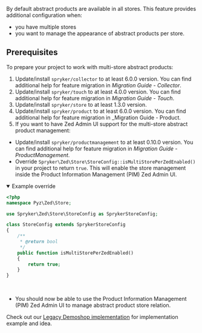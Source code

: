 By default abstract products are available in all stores. This feature provides additional configuration when:

* you have multiple stores
* you want to manage the appearance of abstract products per store.

## Prerequisites
To prepare your project to work with multi-store abstract products:

1. Update/install `spryker/collector` to at least 6.0.0 version. You can find additional help for feature migration in _Migration Guide - Collector_<!-- link (https://documentation.spryker.com/module_migration_guides/mg-collector.htm)-->.
2. Update/install `spryker/touch` to at least 4.0.0 version. You can find additional help for feature migration in _Migration Guide - Touch_. <!--link(https://documentation.spryker.com/module_migration_guides/mg-touch.htm).-->
3. Update/install `spryker/store` to at least 1.3.0 version.
4. Update/install `spryker/product` to at least 6.0.0 version. You can find additional help for feature migration in _Migration Guide - Product. <!--(https://documentation.spryker.com/module_migration_guides/mg-product.htm)-->
5. If you want to have Zed Admin UI support for the multi-store abstract product management:
* Update/install `spryker/productmanagement` to at least 0.10.0 version. You can find additional help for feature migration in _Migration Guide - ProductManagement_. <!--link https://documentation.spryker.com/module_migration_guides/mg-product-management.htm)-->
* Override `Spryker\Zed\Store\StoreConfig::isMultiStorePerZedEnabled()` in your project to return `true`. This will enable the store management inside the Product Information Management (PIM) Zed Admin UI.

<details open>
    <summary>Example override</summary>
    
    
```php
<?php
namespace Pyz\Zed\Store;

use Spryker\Zed\Store\StoreConfig as SprykerStoreConfig;

class StoreConfig extends SprykerStoreConfig
{
    /**
     * @return bool
     */
    public function isMultiStorePerZedEnabled()
    {
        return true;
    }
}
```

<br>
</details>

* You should now be able to use the Product Information Management (PIM) Zed Admin UI to manage abstract product store relation.

Check out our [Legacy Demoshop implementation](https://github.com/spryker/demoshop) for implementation example and idea.
 
<!-- Last review date: Jan 23, 2018 -->

[//]: # (by Karoly Gerner)